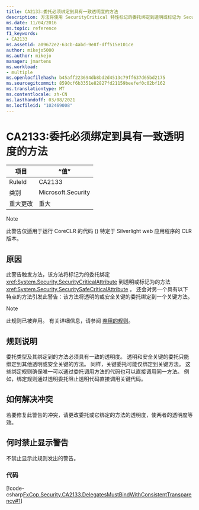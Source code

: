 ```yaml
---
title: CA2133:委托必须绑定到具有一致透明度的方法
description: 方法将使用 SecurityCritical 特性标记的委托绑定到透明或标记为 SecuritySafeCritical 特性的方法，或者将透明的或安全关键的委托绑定到关键方法。
ms.date: 11/04/2016
ms.topic: reference
f1_keywords:
- CA2133
ms.assetid: a09672e2-63cb-4abd-9e8f-dff515e101ce
author: mikejo5000
ms.author: mikejo
manager: jmartens
ms.workload:
- multiple
ms.openlocfilehash: b45aff223694db8bd2d4513c79ff637d65bd2175
ms.sourcegitcommit: 8590cf6b3351e82827fd21159beefef0c02bf162
ms.translationtype: MT
ms.contentlocale: zh-CN
ms.lasthandoff: 03/08/2021
ms.locfileid: "102469008"
---
```

# <a name="ca2133-delegates-must-bind-to-methods-with-consistent-transparency"></a>CA2133:委托必须绑定到具有一致透明度的方法

|项目|“值”|
|-|-|
|RuleId|CA2133|
|类别|Microsoft.Security|
|重大更改|重大|

> [!NOTE]
> 此警告仅适用于运行 CoreCLR 的代码 () 特定于 Silverlight web 应用程序的 CLR 版本。

## <a name="cause"></a>原因
此警告触发方法，该方法将标记为的委托绑定 <xref:System.Security.SecurityCriticalAttribute> 到透明或标记为的方法 <xref:System.Security.SecuritySafeCriticalAttribute> 。 还会对另一个具有以下特点的方法引发此警告：该方法将透明的或安全关键的委托绑定到一个关键方法。

> [!NOTE]
> 此规则已被弃用。 有关详细信息，请参阅 [弃用的规则](fxcop-unported-deprecated-rules.md)。

## <a name="rule-description"></a>规则说明

委托类型及其绑定到的方法必须具有一致的透明度。 透明和安全关键的委托只能绑定到其他透明或安全关键的方法。 同样，关键委托可能仅绑定到关键方法。 这些绑定规则确保唯一可以通过委托调用方法的代码也可以直接调用同一方法。 例如，绑定规则通过透明委托阻止透明代码直接调用关键代码。

## <a name="how-to-fix-violations"></a>如何解决冲突

若要修复此警告的冲突，请更改委托或它绑定的方法的透明度，使两者的透明度等效。

## <a name="when-to-suppress-warnings"></a>何时禁止显示警告

不禁止显示此规则发出的警告。

### <a name="code"></a>代码

[!code-csharp[FxCop.Security.CA2133.DelegatesMustBindWithConsistentTransparency#1](../code-quality/codesnippet/CSharp/ca2133-delegates-must-bind-to-methods-with-consistent-transparency_1.cs)]
